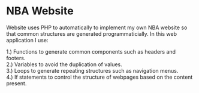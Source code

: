 # NBA Website
<p>Website uses PHP to automatically to implement my own NBA website so that common structures are generated programmaticially. In this web application I use:</p>

1.) Functions to generate common components such as headers and footers.<br>
2.) Variables to avoid the duplication of values.<br>
3.) Loops to generate repeating structures such as navigation menus.<br>
4.) If statements to control the structure of webpages based on the content present.
